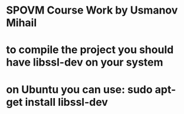 # SPOVM Course Work by Usmanov Mihail
# to compile the project you should have libssl-dev on your system
# on Ubuntu you can use: sudo apt-get install libssl-dev
